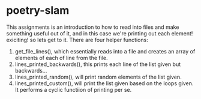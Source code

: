 # poetry-slam

This assignments is an introduction to how to read into files and make something useful out of it, and in this case we're printing out each element! exiciting! so lets get to it. There are four helper functions:

1. get_file_lines(), which essentially reads into a file and creates an array of elements of each of line from the file.
2. lines_printed_backwards(), this prints each line of the list given but backwards...
3. lines_printed_random(), will print random elements of the list given.
4. lines_printed_custom(), will print the list given based on the loops given. It performs a cyclic functiion of printing per se.
